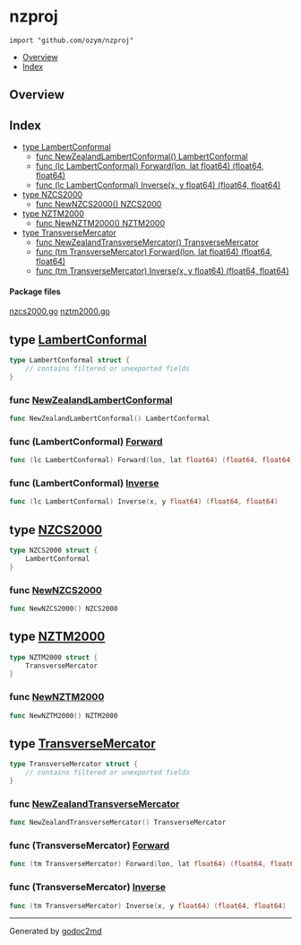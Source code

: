 

# nzproj
`import "github.com/ozym/nzproj"`

* [Overview](#pkg-overview)
* [Index](#pkg-index)

## <a name="pkg-overview">Overview</a>



## <a name="pkg-index">Index</a>
* [type LambertConformal](#LambertConformal)
  * [func NewZealandLambertConformal() LambertConformal](#NewZealandLambertConformal)
  * [func (lc LambertConformal) Forward(lon, lat float64) (float64, float64)](#LambertConformal.Forward)
  * [func (lc LambertConformal) Inverse(x, y float64) (float64, float64)](#LambertConformal.Inverse)
* [type NZCS2000](#NZCS2000)
  * [func NewNZCS2000() NZCS2000](#NewNZCS2000)
* [type NZTM2000](#NZTM2000)
  * [func NewNZTM2000() NZTM2000](#NewNZTM2000)
* [type TransverseMercator](#TransverseMercator)
  * [func NewZealandTransverseMercator() TransverseMercator](#NewZealandTransverseMercator)
  * [func (tm TransverseMercator) Forward(lon, lat float64) (float64, float64)](#TransverseMercator.Forward)
  * [func (tm TransverseMercator) Inverse(x, y float64) (float64, float64)](#TransverseMercator.Inverse)


#### <a name="pkg-files">Package files</a>
[nzcs2000.go](/src/target/nzcs2000.go) [nztm2000.go](/src/target/nztm2000.go) 






## <a name="LambertConformal">type</a> [LambertConformal](/src/target/nzcs2000.go?s=494:691#L19)
``` go
type LambertConformal struct {
    // contains filtered or unexported fields
}

```






### <a name="NewZealandLambertConformal">func</a> [NewZealandLambertConformal](/src/target/nzcs2000.go?s=2783:2833#L115)
``` go
func NewZealandLambertConformal() LambertConformal
```




### <a name="LambertConformal.Forward">func</a> (LambertConformal) [Forward](/src/target/nzcs2000.go?s=1768:1839#L74)
``` go
func (lc LambertConformal) Forward(lon, lat float64) (float64, float64)
```



### <a name="LambertConformal.Inverse">func</a> (LambertConformal) [Inverse](/src/target/nzcs2000.go?s=2104:2171#L87)
``` go
func (lc LambertConformal) Inverse(x, y float64) (float64, float64)
```



## <a name="NZCS2000">type</a> [NZCS2000](/src/target/nzcs2000.go?s=3068:3110#L128)
``` go
type NZCS2000 struct {
    LambertConformal
}

```






### <a name="NewNZCS2000">func</a> [NewNZCS2000](/src/target/nzcs2000.go?s=3112:3139#L132)
``` go
func NewNZCS2000() NZCS2000
```




## <a name="NZTM2000">type</a> [NZTM2000](/src/target/nztm2000.go?s=6374:6418#L258)
``` go
type NZTM2000 struct {
    TransverseMercator
}

```






### <a name="NewNZTM2000">func</a> [NewNZTM2000](/src/target/nztm2000.go?s=6420:6447#L262)
``` go
func NewNZTM2000() NZTM2000
```




## <a name="TransverseMercator">type</a> [TransverseMercator](/src/target/nztm2000.go?s=429:644#L17)
``` go
type TransverseMercator struct {
    // contains filtered or unexported fields
}

```






### <a name="NewZealandTransverseMercator">func</a> [NewZealandTransverseMercator](/src/target/nztm2000.go?s=6152:6206#L246)
``` go
func NewZealandTransverseMercator() TransverseMercator
```




### <a name="TransverseMercator.Forward">func</a> (TransverseMercator) [Forward](/src/target/nztm2000.go?s=2737:2810#L128)
``` go
func (tm TransverseMercator) Forward(lon, lat float64) (float64, float64)
```



### <a name="TransverseMercator.Inverse">func</a> (TransverseMercator) [Inverse](/src/target/nztm2000.go?s=4153:4222#L178)
``` go
func (tm TransverseMercator) Inverse(x, y float64) (float64, float64)
```







- - -
Generated by [godoc2md](http://godoc.org/github.com/davecheney/godoc2md)
